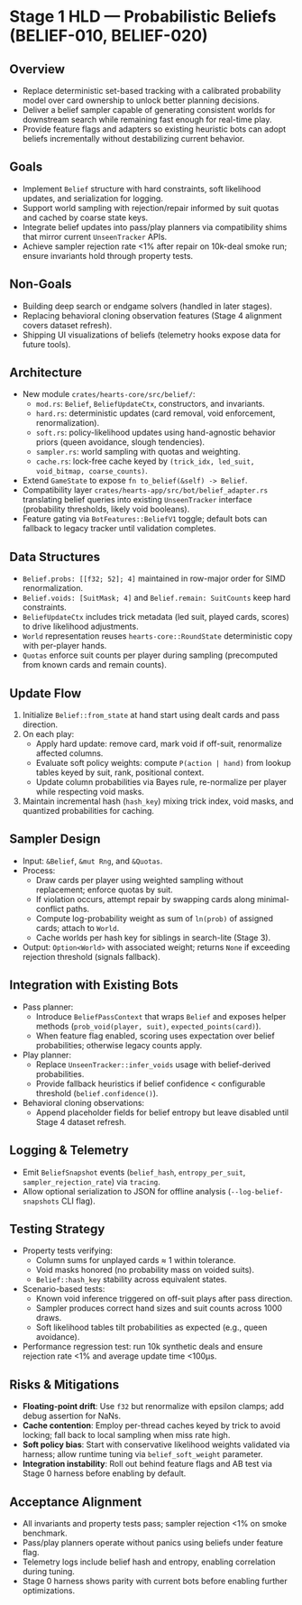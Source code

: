 # Stage 1 HLD — Probabilistic Beliefs (BELIEF-010, BELIEF-020)

## Overview
- Replace deterministic set-based tracking with a calibrated probability model over card ownership to unlock better planning decisions.
- Deliver a belief sampler capable of generating consistent worlds for downstream search while remaining fast enough for real-time play.
- Provide feature flags and adapters so existing heuristic bots can adopt beliefs incrementally without destabilizing current behavior.

## Goals
- Implement `Belief` structure with hard constraints, soft likelihood updates, and serialization for logging.
- Support world sampling with rejection/repair informed by suit quotas and cached by coarse state keys.
- Integrate belief updates into pass/play planners via compatibility shims that mirror current `UnseenTracker` APIs.
- Achieve sampler rejection rate <1% after repair on 10k-deal smoke run; ensure invariants hold through property tests.

## Non-Goals
- Building deep search or endgame solvers (handled in later stages).
- Replacing behavioral cloning observation features (Stage 4 alignment covers dataset refresh).
- Shipping UI visualizations of beliefs (telemetry hooks expose data for future tools).

## Architecture
- New module `crates/hearts-core/src/belief/`:
  - `mod.rs`: `Belief`, `BeliefUpdateCtx`, constructors, and invariants.
  - `hard.rs`: deterministic updates (card removal, void enforcement, renormalization).
  - `soft.rs`: policy-likelihood updates using hand-agnostic behavior priors (queen avoidance, slough tendencies).
  - `sampler.rs`: world sampling with quotas and weighting.
  - `cache.rs`: lock-free cache keyed by `(trick_idx, led_suit, void_bitmap, coarse_counts)`.
- Extend `GameState` to expose `fn to_belief(&self) -> Belief`.
- Compatibility layer `crates/hearts-app/src/bot/belief_adapter.rs` translating belief queries into existing `UnseenTracker` interface (probability thresholds, likely void booleans).
- Feature gating via `BotFeatures::BeliefV1` toggle; default bots can fallback to legacy tracker until validation completes.

## Data Structures
- `Belief.probs: [[f32; 52]; 4]` maintained in row-major order for SIMD renormalization.
- `Belief.voids: [SuitMask; 4]` and `Belief.remain: SuitCounts` keep hard constraints.
- `BeliefUpdateCtx` includes trick metadata (led suit, played cards, scores) to drive likelihood adjustments.
- `World` representation reuses `hearts-core::RoundState` deterministic copy with per-player hands.
- `Quotas` enforce suit counts per player during sampling (precomputed from known cards and remain counts).

## Update Flow
1. Initialize `Belief::from_state` at hand start using dealt cards and pass direction.
2. On each play:
   - Apply hard update: remove card, mark void if off-suit, renormalize affected columns.
   - Evaluate soft policy weights: compute `P(action | hand)` from lookup tables keyed by suit, rank, positional context.
   - Update column probabilities via Bayes rule, re-normalize per player while respecting void masks.
3. Maintain incremental hash (`hash_key`) mixing trick index, void masks, and quantized probabilities for caching.

## Sampler Design
- Input: `&Belief`, `&mut Rng`, and `&Quotas`.
- Process:
  - Draw cards per player using weighted sampling without replacement; enforce quotas by suit.
  - If violation occurs, attempt repair by swapping cards along minimal-conflict paths.
  - Compute log-probability weight as sum of `ln(prob)` of assigned cards; attach to `World`.
  - Cache worlds per hash key for siblings in search-lite (Stage 3).
- Output: `Option<World>` with associated weight; returns `None` if exceeding rejection threshold (signals fallback).

## Integration with Existing Bots
- Pass planner:
  - Introduce `BeliefPassContext` that wraps `Belief` and exposes helper methods (`prob_void(player, suit)`, `expected_points(card)`).
  - When feature flag enabled, scoring uses expectation over belief probabilities; otherwise legacy counts apply.
- Play planner:
  - Replace `UnseenTracker::infer_voids` usage with belief-derived probabilities.
  - Provide fallback heuristics if belief confidence < configurable threshold (`belief.confidence()`).
- Behavioral cloning observations:
  - Append placeholder fields for belief entropy but leave disabled until Stage 4 dataset refresh.

## Logging & Telemetry
- Emit `BeliefSnapshot` events (`belief_hash`, `entropy_per_suit`, `sampler_rejection_rate`) via `tracing`.
- Allow optional serialization to JSON for offline analysis (`--log-belief-snapshots` CLI flag).

## Testing Strategy
- Property tests verifying:
  - Column sums for unplayed cards ≈ 1 within tolerance.
  - Void masks honored (no probability mass on voided suits).
  - `Belief::hash_key` stability across equivalent states.
- Scenario-based tests:
  - Known void inference triggered on off-suit plays after pass direction.
  - Sampler produces correct hand sizes and suit counts across 1000 draws.
  - Soft likelihood tables tilt probabilities as expected (e.g., queen avoidance).
- Performance regression test: run 10k synthetic deals and ensure rejection rate <1% and average update time <100µs.

## Risks & Mitigations
- **Floating-point drift**: Use `f32` but renormalize with epsilon clamps; add debug assertion for NaNs.
- **Cache contention**: Employ per-thread caches keyed by trick to avoid locking; fall back to local sampling when miss rate high.
- **Soft policy bias**: Start with conservative likelihood weights validated via harness; allow runtime tuning via `belief_soft_weight` parameter.
- **Integration instability**: Roll out behind feature flags and AB test via Stage 0 harness before enabling by default.

## Acceptance Alignment
- All invariants and property tests pass; sampler rejection <1% on smoke benchmark.
- Pass/play planners operate without panics using beliefs under feature flag.
- Telemetry logs include belief hash and entropy, enabling correlation during tuning.
- Stage 0 harness shows parity with current bots before enabling further optimizations.
